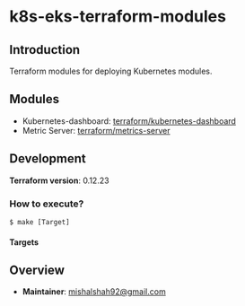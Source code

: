 # k8s-eks-terraform-modules

## Introduction

Terraform modules for deploying Kubernetes modules.

## Modules
- Kubernetes-dashboard: [terraform/kubernetes-dashboard](terraform/kubernetes-dashboard)
- Metric Server: [terraform/metrics-server](terraform/metrics-server)

## Development

**Terraform version**: 0.12.23

### **How to execute?**

```shell script
$ make [Target]
```

#### **Targets**

    
## Overview

- **Maintainer**: mishalshah92@gmail.com